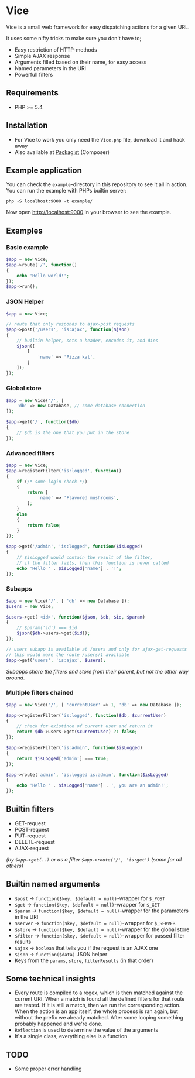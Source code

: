 # Vice

Vice is a small web framework for easy dispatching actions for a given URL.

It uses some nifty tricks to make sure you don't have to;
* Easy restriction of HTTP-methods
* Simple AJAX response
* Arguments filled based on their name, for easy access
* Named parameters in the URI
* Powerfull filters

## Requirements
* PHP >= 5.4

## Installation

* For Vice to work you only need the `Vice.php` file, download it and hack away
* Also available at [Packagist](https://packagist.org/packages/justim/vice) (Composer)

## Example application
You can check the `example`-directory in this repository to see it all in action. You can run the example with PHPs builtin server:

	php -S localhost:9000 -t example/

Now open [http://localhost:9000](http://localhost:9000) in your browser to see the example.

## Examples

### Basic example
```php
$app = new Vice;
$app->route('/', function()
{
    echo 'Hello world!';
});
$app->run();
```

### JSON Helper
```php
$app = new Vice;

// route that only responds to ajax-post requests
$app->post('/users', 'is:ajax', function($json)
{
    // builtin helper, sets a header, encodes it, and dies
    $json([
        [
            'name' => 'Pizza kat',
        ]
    ]);
});
```

### Global store
```php
$app = new Vice('/', [
    'db' => new Database, // some database connection
]);

$app->get('/', function($db)
{
    // $db is the one that you put in the store
});
```

### Advanced filters
```php
$app = new Vice;
$app->registerFilter('is:logged', function()
{
    if (/* some login check */)
    {
        return [
            'name' => 'Flavored mushrooms',
        ];
    }
    else
    {
        return false;
    }
});

$app->get('/admin', 'is:logged', function($isLogged)
{
    // $isLogged would contain the result of the filter,
	// if the filter fails, then this function is never called
	echo 'Hello ' . $isLogged['name'] . '!';
});
```

### Subapps
```php
$app = new Vice('/', [ 'db' => new Database ]);
$users = new Vice;

$users->get('<id>', function($json, $db, $id, $param)
{
    // $param('id') === $id
    $json($db->users->get($id));
});

// users subapp is available at /users and only for ajax-get-requests
// this would make the route /users/1 available
$app->get('users', 'is:ajax', $users);
```
_Subapps share the filters and store from their parent, but not the other way around._

### Multiple filters chained
```php
$app = new Vice('/', [ 'currentUser' => 1, 'db' => new Database ]);

$app->registerFilter('is:logged', function($db, $currentUser)
{
    // check for existince of current user and return it
    return $db->users->get($currentUser) ?: false;
});

$app->registerFilter('is:admin', function($isLogged)
{
    return $isLogged['admin'] === true;
});

$app->route('admin', 'is:logged is:admin', function($isLogged)
{
    echo 'Hello ' . $isLogged['name'] . ', you are an admin!';
});
```

## Builtin filters
* GET-request
* POST-request
* PUT-request
* DELETE-request
* AJAX-request

_(by `$app->get(..)` or as a filter `$app->route('/', 'is:get')` (same for all others)_

## Builtin named arguments
* `$post` -> `function($key, $default = null)`-wrapper for `$_POST`
* `$get` -> `function($key, $default = null)`-wrapper for `$_GET`
* `$param` -> `function($key, $default = null)`-wrapper for the parameters in the URI
* `$server` -> `function($key, $default = null)`-wrapper for `$_SERVER`
* `$store` -> `function($key, $default = null)`-wrapper for the global store
* `$filter` -> `function($key, $default = null)`-wrapper for passed filter results
* `$ajax` -> `boolean` that tells you if the request is an AJAX one
* `$json` -> `function($data)` JSON helper
* Keys from the `params`, `store`, `filterResults` (in that order)

## Some technical insights
* Every route is compiled to a regex, which is then matched against the current URI. When a match is found all the defined filters for that route are tested. If it is still a match, then we run the corresponding action. When the action is an app itself, the whole process is ran again, but without the prefix we already matched. After some looping something probably happened and we're done.
* `Reflection` is used to determine the value of the arguments
* It's a single class, everything else is a function

## TODO
* Some proper error handling
